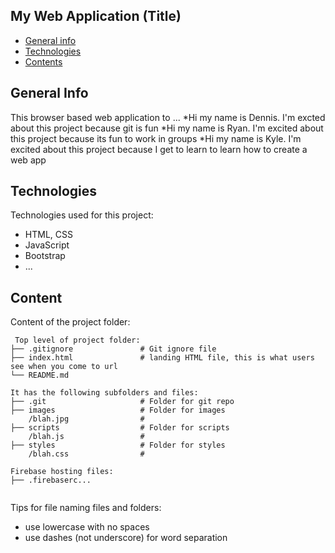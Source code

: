## My Web Application (Title)

* [General info](#general-info)
* [Technologies](#technologies)
* [Contents](#content)

## General Info
This browser based web application to ...
*Hi my name is Dennis. I'm excted about this project because git is fun
*Hi my name is Ryan. I'm excited about this project because its fun to work in groups
*Hi my name is Kyle. I'm excited about this project because I get to learn to learn how to create a web app
	
## Technologies
Technologies used for this project:
* HTML, CSS
* JavaScript
* Bootstrap 
* ...
	
## Content
Content of the project folder:

```
 Top level of project folder: 
├── .gitignore               # Git ignore file
├── index.html               # landing HTML file, this is what users see when you come to url
└── README.md

It has the following subfolders and files:
├── .git                     # Folder for git repo
├── images                   # Folder for images
    /blah.jpg                # 
├── scripts                  # Folder for scripts
    /blah.js                 # 
├── styles                   # Folder for styles
    /blah.css                # 

Firebase hosting files: 
├── .firebaserc...


```

Tips for file naming files and folders:
* use lowercase with no spaces
* use dashes (not underscore) for word separation

